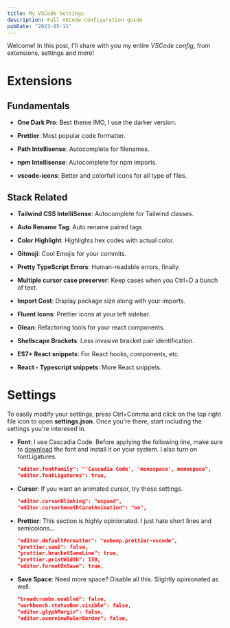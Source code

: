 ```yaml
---
title: My VSCode Settings
description: Full VSCode Configuration guide
pubDate: "2023-05-11"
---
```


Welcome! In this post, I'll share with you my entire _VSCode config_, from extensions, settings and more!

# Extensions

## Fundamentals

- **One Dark Pro**: Best theme IMO, I use the darker version.

- **Prettier**: Most popular code formatter.

- **Path Intellisense**: Autocomplete for filenames.

- **npm Intellisense**: Autocomplete for npm imports.

- **vscode-icons**: Better and colorfull icons for all type of files.

## Stack Related

- **Tailwind CSS IntelliSense**: Autocomplete for Tailwind classes.

- **Auto Rename Tag**: Auto rename paired tags

- **Color Highlight**: Highlights hex codes with actual color.

- **Gitmoji**: Cool Emojis for your commits.

- **Pretty TypeScript Errors**: Human-readable errors, finally.

- **Multiple cursor case preserver**: Keep cases when you Ctrl+D a bunch of text.

- **Import Cost**: Display package size along with your imports.

- **Fluent Icons**: Prettier icons at your left sidebar.

- **Glean**: Refactoring tools for your react components.

- **Shellscape Brackets**: Less invasive bracket pair identification.

- **ES7+ React snippets**: For React hooks, components, etc.

- **React - Typescript snippets**: More React snippets.

# Settings

To easily modify your settings, press Ctrl+Comma and click on the top right file icon to open **settings.json**.
Once you're there, start including the settings you're interesed in.

- **Font**: I use Cascadia Code. Before applying the following line, make sure to [download](https://github.com/microsoft/cascadia-code/releases/tag/v2111.01) the font and install it on your system. I also turn on fontLigatures.

  ```json title="settings.json"
  "editor.fontFamily": "'Cascadia Code', 'monospace', monospace",
  "editor.fontLigatures": true,
  ```

- **Cursor**: If you want an animated cursor, try these settings.

  ```json title="settings.json"
  "editor.cursorBlinking": "expand",
  "editor.cursorSmoothCaretAnimation": "on",
  ```

- **Prettier**: This section is highly opinionated. I just hate short lines and semicolons...

  ```json title="settings.json"
  "editor.defaultFormatter": "esbenp.prettier-vscode",
  "prettier.semi": false,
  "prettier.bracketSameLine": true,
  "prettier.printWidth": 150,
  "editor.formatOnSave": true,
  ```

- **Save Space**: Need more space? Disable all this. Slightly opinionated as well.

  ```json title="settings.json"
  "breadcrumbs.enabled": false,
  "workbench.statusBar.visible": false,
  "editor.glyphMargin": false,
  "editor.overviewRulerBorder": false,
  ```
